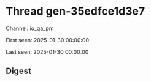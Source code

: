 # Thread gen-35edfce1d3e7
Channel: io_qa_pm

First seen: 2025-01-30 00:00:00

Last seen: 2025-01-30 00:00:00

## Digest


